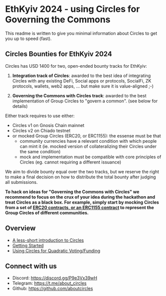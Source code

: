# EthKyiv 2024 - using Circles for Governing the Commons

This readme is written to give you minimal information about Circles to get you up to speed (fast).

## Circles Bounties for EthKyiv 2024

Circles has USD 1400 for two, open-ended bounty tracks for EthKyiv:

1. **Integration track of Circles**: awarded to the best idea of integrating Circles with any existing DeFi, Social apps or protocols,
   SocialFi, ZK protocols, wallets, web2 apps, ... but make sure it is value-aligned ;-)

2. **Governing the Commons with Circles track**: awarded to the best implementation of Group Circles to "govern a common". (see below for details)

Either track requires to use either:
  - Circles v1 on Gnosis Chain mainnet
  - Circles v2 on Chiado testnet
  - or mocked Group Circles (ERC20, or ERC1155): the essense must be that 
    - community currencies have a relevant condition with which people can mint it
      (ie. mocked version of collateralizing their Circles under the same condition)
    - mock and implementation must be compatible with core principles of Circles (eg. cannot requiring a different issuance)

We aim to divide bounty equal over the two tracks, but we reserve the right to make a final
decision on how to distribute the total bounty after judging all submissions.

**To hack on ideas for "Governing the Commons with Circles" we recommend to focus on the crux of your idea during
the hackathon and treat Circles as a black box. For example, simply start by mocking Circles from a set of [ERC20 contracts, or an ERC1155 contract](https://github.com/OpenZeppelin/openzeppelin-contracts/tree/master/contracts/token)
to represent the Group Circles of different communities.**

## Overview

- [A less-short introduction to Circles](/guide/01_short_intro.md)
- [Getting Started](/guide/02_getting_started.md)
- [Using Circles for Quadratic Voting/Funding](/guide/03_commons.md)

## Connect with us

- Discord: https://discord.gg/P9e3Vx39wH
- Telegram: https://t.me/about_circles
- Github: https://github.com/aboutcircles